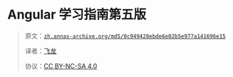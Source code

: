 # Angular 学习指南第五版

> 原文：[`zh.annas-archive.org/md5/0c949428ebde6e02b5e977a141696e15`](https://zh.annas-archive.org/md5/0c949428ebde6e02b5e977a141696e15)
> 
> 译者：[飞龙](https://github.com/wizardforcel)
> 
> 协议：[CC BY-NC-SA 4.0](http://creativecommons.org/licenses/by-nc-sa/4.0/)